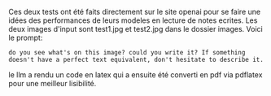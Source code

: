 Ces deux tests ont été faits directement sur le site openai pour se faire une idées des performances de leurs modeles en lecture de notes ecrites. Les deux images d'input sont test1.jpg et test2.jpg dans le dossier images.
Voici le prompt:

```text
do you see what's on this image? could you write it? If something doesn't have a perfect text equivalent, don't hesitate to describe it.
```

le llm a rendu un code en latex qui a ensuite été converti en pdf via pdflatex pour une meilleur lisibilité.